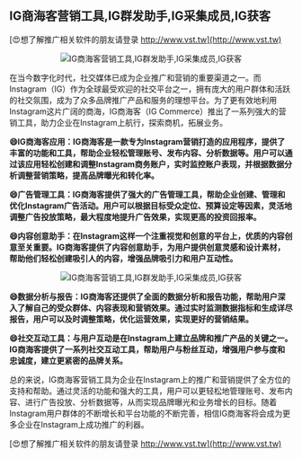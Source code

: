 ## **IG商海客营销工具,IG群发助手,IG采集成员,IG获客**

[😍想了解推广相关软件的朋友请登录 http://www.vst.tw](http://www.vst.tw)

 <center><img src="https://vst.tw/MP4/tuiguang/png/5.png" alt="IG商海客营销工具,IG群发助手,IG采集成员,IG获客"></center>

在当今数字化时代，社交媒体已成为企业推广和营销的重要渠道之一。而Instagram（IG）作为全球最受欢迎的社交平台之一，拥有庞大的用户群体和活跃的社交氛围，成为了众多品牌推广产品和服务的理想平台。为了更有效地利用Instagram这片广阔的商海，IG商海客（IG Commerce）推出了一系列强大的营销工具，助力企业在Instagram上航行，探索商机，拓展业务。

**😄IG商海客应用：IG商海客是一款专为Instagram营销打造的应用程序，提供了丰富的功能和工具，帮助企业轻松管理账号、发布内容、分析数据等。用户可以通过该应用轻松创建和调整Instagram商务账户，实时监控账户表现，并根据数据分析调整营销策略，提高品牌曝光和转化率。**

**😄广告管理工具：IG商海客提供了强大的广告管理工具，帮助企业创建、管理和优化Instagram广告活动。用户可以根据目标受众定位、预算设定等因素，灵活地调整广告投放策略，最大程度地提升广告效果，实现更高的投资回报率。**

**😄内容创意助手：在Instagram这样一个注重视觉和创意的平台上，优质的内容创意至关重要。IG商海客提供了内容创意助手，为用户提供创意灵感和设计素材，帮助他们轻松创建吸引人的内容，增强品牌吸引力和用户互动性。**

 <center><img src="https://vst.tw/MP4/tuiguang/png/1.png" alt="IG商海客营销工具,IG群发助手,IG采集成员,IG获客"></center>

**😄数据分析与报告：IG商海客还提供了全面的数据分析和报告功能，帮助用户深入了解自己的受众群体、内容表现和营销效果。通过实时监测数据指标和生成详尽报告，用户可以及时调整策略，优化运营效果，实现更好的营销结果。**

**😄社交互动工具：与用户互动是在Instagram上建立品牌和推广产品的关键之一。IG商海客提供了一系列社交互动工具，帮助用户与粉丝互动，增强用户参与度和忠诚度，建立更紧密的品牌关系。**

总的来说，IG商海客营销工具为企业在Instagram上的推广和营销提供了全方位的支持和帮助。通过灵活的功能和强大的工具，用户可以更轻松地管理账号、发布内容、进行广告投放、分析数据等，从而实现品牌曝光和业务增长的目标。随着Instagram用户群体的不断增长和平台功能的不断完善，相信IG商海客将会成为更多企业在Instagram上成功推广的利器。

[😍想了解推广相关软件的朋友请登录 http://www.vst.tw](http://www.vst.tw)



